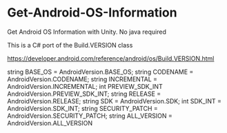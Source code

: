 # Get-Android-OS-Information
Get Android OS Information with Unity. No java required

This is a C# port of the Build.VERSION class

https://developer.android.com/reference/android/os/Build.VERSION.html

string BASE_OS = AndroidVersion.BASE_OS;
string CODENAME = AndroidVersion.CODENAME;
string INCREMENTAL = AndroidVersion.INCREMENTAL;
int PREVIEW_SDK_INT AndroidVersion.PREVIEW_SDK_INT;
string RELEASE = AndroidVersion.RELEASE;
string SDK = AndroidVersion.SDK;
int SDK_INT = AndroidVersion.SDK_INT;
string SECURITY_PATCH = AndroidVersion.SECURITY_PATCH;
string ALL_VERSION = AndroidVersion.ALL_VERSION

